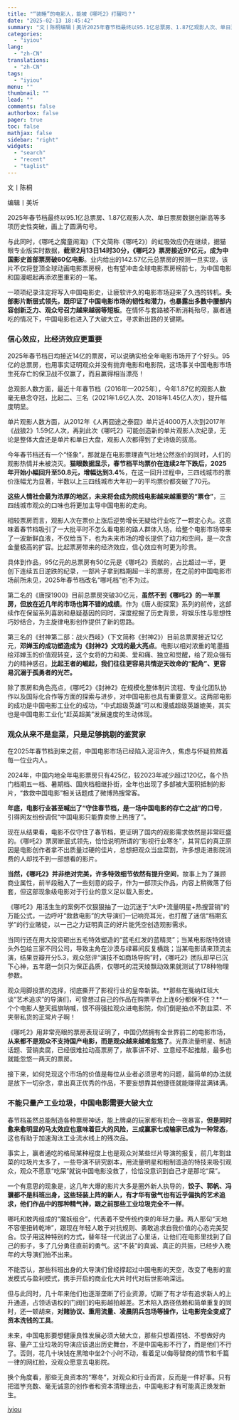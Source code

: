 ```yaml
---
title: "“装睡”的电影人，能被《哪吒2》打醒吗？"
date: "2025-02-13 18:45:42"
summary: "文丨陈桐编辑丨美圻2025年春节档最终以95.1亿总票房、1.87亿观影人次、单日票房数据创新高等多..."
categories:
  - "iyiou"
lang:
  - "zh-CN"
translations:
  - "zh-CN"
tags:
  - "iyiou"
menu: ""
thumbnail: ""
lead: ""
comments: false
authorbox: false
pager: true
toc: false
mathjax: false
sidebar: "right"
widgets:
  - "search"
  - "recent"
  - "taglist"
---
```


文丨陈桐

编辑丨美圻

2025年春节档最终以95.1亿总票房、1.87亿观影人次、单日票房数据创新高等多项历史性突破，画上了圆满句号。

与此同时，《哪吒之魔童闹海》（下文简称《哪吒2》）的虹吸效应仍在继续，据猫眼专业版实时数据，**截至2月13日14时30分，《哪吒2》票房接近97亿元，成为中国影史首部票房破60亿电影**。业内给出的142.57亿元总票房的预测一旦实现，该片不仅将登顶全球动画电影票房榜，也有望冲击全球电影票房榜前七，为中国电影和国漫崛起再添浓墨重彩的一笔。

一项项纪录注定将写入中国电影史，让疲软许久的电影市场迎来了久违的转机。**头部影片断层式领先，既印证了中国电影市场的韧性和潜力，也暴露出多数中腰部内容创新乏力、观众号召力越来越弱等短板**。在情怀与套路被不断消耗殆尽，赢者通吃的情况下，中国电影也进入了大破大立，寻求新出路的关键期。

### **信心效应，比经济效应更重要**

2025年春节档日均接近14亿的票房，可以说确实给全年电影市场开了个好头。95亿的总票房，也用事实证明观众并没有抛弃电影和电影院，这场事关中国电影市场生死存亡的保卫战不仅赢了，而且赢得相当漂亮！

总观影人数方面，最近十年春节档（2016年—2025年），今年1.87亿的观影人数毫无悬念夺冠，比起二、三名（2021年1.6亿人次、2018年1.45亿人次），提升幅度明显。

单片观影人数方面，从2012年《人再囧途之泰囧》单片近4000万人次到2017年《战狼2》1.59亿人次，再到此次《哪吒2》可能创造新的单片观影人次纪录，无论是整体大盘还是单片和单日大盘，观影人次都得到了史诗级的拔高。

今年春节档还有一个“怪象”，那就是在电影票理直气壮地公然涨价的同时，人们的观影热情并未被浇灭。**猫眼数据显示，春节档平均票价在连续2年下跌后，2025年开始小幅回升至50.8元，增幅达到3.4%**，在这一回升过程中，三四线城市的票价涨幅尤为显著，半数以上三四线城市大年初一的平均票价都突破了70元。

**这些人情社会最为浓厚的地区，未来将会成为院线电影越来越重要的“票仓”**，三四线城市观众的口味也将更加主导中国电影的走向。

相较票房而言，观影人次在票价上涨后逆势增长无疑给行业吃了一颗定心丸。这意味着春节档吸引了一大批平时不怎么看电影的路人群体入场，给整个电影市场带来了一波新鲜血液，不仅给当下，也为未来市场的增长提供了动力和空间，是一次含金量极高的扩容。比起票房带来的经济效应，信心效应有时更为珍贵。

具体到作品，95亿元的总票房有50亿元是《哪吒2》贡献的，占比超过一半，更创下连续五日逆跌的纪录，一部片子拿到档期超一半的票房，在之前的中国电影市场前所未见，2025年春节档改名“哪吒档”也不为过。

第二名的《唐探1900》目前总票房突破30亿元，**虽然不到《哪吒2》的一半票房，但放在近几年的市场也算不错的成绩**。作为《唐人街探案》系列的前传，这部续作在保留系列喜剧和悬疑基因的同时，深度挖掘了历史背景，将娱乐性与思想性巧妙结合，为主旋律电影创作提供了新的思路。

第三名的《封神第二部：战火西岐》（下文简称《封神2》）目前总票房接近12亿元，**邓婵玉的成功塑造成为《封神2》文戏的最大亮点**。电影以相对浓重的笔墨描绘邓婵玉的价值观转变，这个女将的力和美、爱和痛、独立和觉醒，给了观众强有力的精神感召。**比起王者的崛起，我们往往更容易共情逆天改命的“配角”、更容易沉溺于孤勇者的光芒。**

除了票房和角色亮点，《哪吒2》《封神2》在规模化整体制片流程、专业化团队协作以及国际化合作等方面的探索与进步，对中国电影也具有重要意义。这两部电影的成功是中国电影工业化的成功，“中式超级英雄”可以和漫威超级英雄媲美，其实也是中国电影工业化“赶英超美”发展速度的生动体现。

### **观众从来不是韭菜，只是足够挑剔的鉴赏家**

在2025年春节档到来之前，中国电影市场已经陷入泥沼许久，焦虑与怀疑煎熬着每一位业内人。

2024年，中国内地全年电影票房只有425亿，较2023年减少超过120亿，各个热门档期五一档、暑期档、国庆档相继扑街，全年也出现了多部被大面积抵制的影片，“救救中国电影”相关话题成了微博热搜常客。

**年底，电影行业甚至喊出了“守住春节档，是一场中国电影的存亡之战”的口号**，引得网友纷纷调侃“中国电影只能靠卖惨上热搜了”。

现在从结果看，电影不仅守住了春节档，更证明了国内的观影需求依然是非常旺盛的。《哪吒2》票房断层式领先，恰恰说明所谓的“影视行业寒冬”，其背后的真正原因是电影创作者拿不出质量过硬的佳片，总想把观众当韭菜割，许多想走进影院消费的人却找不到一部想看的影片。

**当然，《哪吒2》并非绝对完美，许多特效细节依然有提升空间**，故事上为了兼顾商业属性，前半段融入了一些刻意的段子，作为一部顶尖作品，内容上稍微落了俗套，但这部现象级电影对于行业的意义足以载入影史。

《哪吒2》用活生生的案例不仅狠狠抽了一边沉迷于“大IP+流量明星+热搜营销”的万能公式，一边呼吁“救救电影”的大导演们一记响亮耳光，也打醒了迷信“档期玄学”的行业赌徒，以一己之力证明真正的好片能凭空创造观影需求。

当同行还在用大投资砸出五毛特效塑造的“蓝毛红发的蓝精灵”；当某电影版特效镜头外包给三家不同公司，导致主角在沙漠与绿幕间反复横跳；当某电影请来顶流主演，结果豆瓣开分5.3，观众怒评“演技不如商场导购”时，《哪吒2》团队却早已沉下心神，五年磨一剑只为保正品质，仅哪吒的混天绫飘动效果就测试了178种物理参数。

观众用脚投票的选择，彻底撕开了影视行业的皇帝新装。**那些在戛纳红毯大谈“艺术追求”的导演们，可曾想过自己的作品在购票平台上连6分都保不住？**一个个电影人整天摇旗呐喊，恨不得强拉观众进电影院，你们倒是拍点不割韭菜、不夹带私货的正常片子啊！

《哪吒2》用非常亮眼的票房表现证明了，中国仍然拥有全世界前二的电影市场，**从来都不是观众不支持国产电影，而是观众越来越难忽悠了**。光靠流量明星、制造话题、营销卖腐，已经很难拉动高票房了，故事讲不好、立意经不起推敲，最多也就能忽悠一两天的票房。

接下来，如何兑现这个市场的价值是每位从业者必须思考的问题，最简单的办法就是放下一切杂念，拿出真正优秀的作品，不要妄想靠其他捷径就能赚得盆满钵满。

### **不能只量产工业垃圾，中国电影需要大破大立**

春节档虽然总能制造各种票房神话，能上牌桌的玩家都有机会一夜暴富，**但是同时愈来愈明显的马太效应也意味着巨大的风险，三成赢家七成输家已成为一种常态**，这也有助于加速淘汰工业流水线上的残次品。

事实上，赢者通吃的格局某种程度上也是观众对某些烂片导演的报复，前几年割韭菜的垃圾片太多了，一些导演不研究剧本，用流量明星和粗制滥造的特技来吸引观众，观众不愿意“吃屎”就说中国电影没救了，恰恰没意识到自己才是那坨“屎”。

一个有意思的现象是，这几年大爆的影片大多是圈外新人执导的，**饺子、郭帆、冯骥都不是科班出身，这些轻装上阵的新人，有才华有傲气也有近乎偏执的艺术追求，他们作品中的那种精气神，跟之前那些工业垃圾完全不一样**。

哪吒和敖丙组成的“魔妖组合”，代表着不受传统约束的年轻力量。两人那句“天地不容便扭转乾坤”，跟现在年轻人敢于对抗规则、勇敢追求自我价值的心态完美契合。饺子用这种特别的方式，替年轻一代说出了心里话，让他们在电影里找到了自己的影子，多了几分勇往直前的勇气。这“不装”的真诚、真正的共振，已经步入晚年的大导演们拍不出来。

不能否认，那些科班出身的大导演们曾经撑起过中国电影的天空，改变了电影的宣发模式与盈利模式，携手开启的商业化大片时代对后世影响深远。

但与此同时，几十年来他们也逐渐垄断了行业资源，切断了有才华有追求新人的上升通道，占领话语权的门阀们的电影越拍越差。艺术陷入路径依赖和简单重复的同时，还一顿胡来，**对赌协议、重用流量、凌晨阴兵包场等操作，让电影完全变成了资本洗钱的工具**。

未来，中国电影要想健康良性发展必须大破大立，那些只想着捞钱、不想做好内容、量产工业垃圾的导演应该退出历史舞台，不是中国电影不行了，而是他们不行了。否则，花几十块钱在黑暗中坐2个小时不动，看着足以侮辱智商的情节和千篇一律的网红脸，没观众愿意去电影院。

换个角度看，那些无良资本的“寒冬”，对观众和行业而言，反而是一件好事。只有把滥竽充数、毫无诚意的创作者和资本清理出去，中国电影才有可能真正焕发新生。

[iyiou](https://www.iyiou.com/news/202502131090177)
